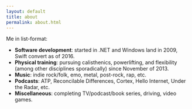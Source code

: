```yaml
---
layout: default
title: about
permalink: about.html
---
```


Me in list-format:
* **Software development**: started in .NET and Windows land in 2009, Swift convert as of 2016.
* **Physical training**: pursuing calisthenics, powerlifting, and flexibility (among other disciplines sporadically) since November of 2013.
* **Music**: indie rock/folk, emo, metal, post-rock, rap, etc.
* **Podcasts**: ATP, Reconcilable Differences, Cortex, Hello Internet, Under the Radar, etc.
* **Miscellaneous**: completing TV/podcast/book series, driving, video games.
